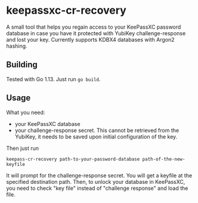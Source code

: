 # keepassxc-cr-recovery

A small tool that helps you regain access to your KeePassXC password database in case you have it protected with YubiKey challenge-response and lost your key.
Currently supports KDBX4 databases with Argon2 hashing.

## Building

Tested with Go 1.13. Just run `go build`.

## Usage

What you need:
* your KeePassXC database
* your challenge-response secret. This cannot be retrieved from the YubiKey, it needs to be saved upon initial configuration of the key.

Then just run
```shell
keepass-cr-recovery path-to-your-password-database path-of-the-new-keyfile
```
It will prompt for the challenge-response secret. You will get a keyfile at the specified destination path. Then, to unlock your database in KeePassXC, you need to check "key file" instead of "challenge response" and load the file.

